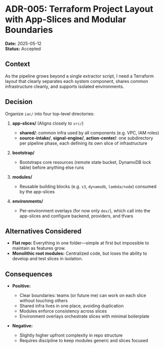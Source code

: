 # ADR-005: Terraform Project Layout with App-Slices and Modular Boundaries

**Date:** 2025-05-12  
**Status:** Accepted

## Context

As the pipeline grows beyond a single extractor script, I need a Terraform layout that clearly separates each system component, shares common infrastructure cleanly, and supports isolated environments.

## Decision

Organize `iac/` into four top-level directories:

1. **app-slices/** (Aligns closely to `src/`)

   - **shared/**: common infra used by all components (e.g. VPC, IAM roles)
   - **source-intake/**, **signal-engine/**, **action-center/**: one subdirectory per pipeline phase, each defining its own slice of infrastructure

2. **bootstrap/**

   - Bootstraps core resources (remote state bucket, DynamoDB lock table) before anything else runs

3. **modules/**

   - Reusable building blocks (e.g. `s3`, `dynamodb`, `lambda/node`) consumed by the app-slices

4. **environments/**
   - Per-environment overlays (for now only `dev/`), which call into the app-slices and configure backend, providers, and tfvars

## Alternatives Considered

- **Flat repo:** Everything in one folder—simple at first but impossible to maintain as features grow.
- **Monolithic root modules:** Centralized code, but loses the ability to develop and test slices in isolation.

## Consequences

- **Positive:**

  - Clear boundaries: teams (or future me) can work on each slice without touching others
  - Shared infra lives in one place, avoiding duplication
  - Modules enforce consistency across slices
  - Environment overlays orchestrate slices with minimal boilerplate

- **Negative:**
  - Slightly higher upfront complexity in repo structure
  - Requires discipline to keep modules generic and slices focused
